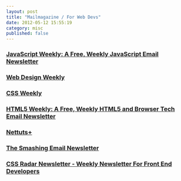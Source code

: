 ```yaml
---
layout: post
title: "Mailmagazine / For Web Devs"
date: 2012-05-12 15:55:19
category: misc
published: false
---
```


### [JavaScript Weekly: A Free, Weekly JavaScript Email Newsletter](http://javascriptweekly.com/)

### [Web Design Weekly](http://web-design-weekly.com/)

### [CSS Weekly](http://css-weekly.com/)

### [HTML5 Weekly: A Free, Weekly HTML5 and Browser Tech Email Newsletter](http://html5weekly.com/)

### [Nettuts+](http://net.tutsplus.com/)

### [The Smashing Email Newsletter](http://www.smashingmagazine.com/the-smashing-newsletter/)

### [CSS Radar Newsletter - Weekly Newsletter For Front End Developers](http://newsletter.studiomohawk.com/)

